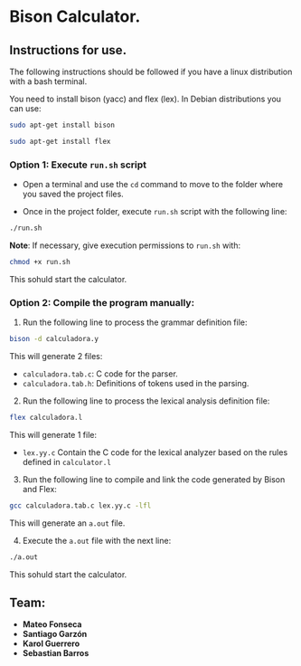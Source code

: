 ﻿# Bison Calculator.
## Instructions for use.

The following instructions should be followed if you have a linux distribution with a bash terminal.

You need to install bison (yacc) and flex (lex). In Debian distributions you can use:

```sh
sudo apt-get install bison
```

```sh
sudo apt-get install flex
```

### Option 1: Execute `run.sh` script

- Open a terminal and use the `cd` command to move to the folder where you saved the project files.

- Once in the project folder, execute `run.sh` script with the following line:

```sh
./run.sh
```

**Note**: If necessary, give execution permissions to `run.sh` with:

```sh
chmod +x run.sh
```

This sohuld start the calculator.

### Option 2: Compile the program manually:

1. Run the following line to process the grammar definition file:

```sh
bison -d calculadora.y
```

This will generate 2 files:
- `calculadora.tab.c`: C code for the parser.
- `calculadora.tab.h`: Definitions of tokens used in the parsing.

2. Run the following line to process the lexical analysis definition file:

```sh
flex calculadora.l
```

This will generate 1 file:
- `lex.yy.c` Contain the C code for the lexical analyzer based on the rules defined in `calculator.l`

3. Run the following line to compile and link the code generated by Bison and Flex:

```sh
gcc calculadora.tab.c lex.yy.c -lfl
```

This will generate an `a.out` file.

4. Execute the `a.out` file with the next line:

```sh
./a.out
```

This sohuld start the calculator.

## Team:

- **Mateo Fonseca**
- **Santiago Garzón**
- **Karol Guerrero**
- **Sebastian Barros**
